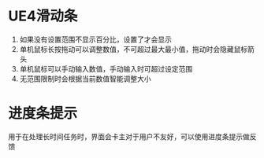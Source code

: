 # UE4滑动条

1. 如果没有设置范围不显示百分比，设置了才会显示
2. 单机鼠标长按拖动可以调整数值，不可超过最大最小值，拖动时会隐藏鼠标箭头
3. 单机鼠标可以手动输入数值，手动输入时可超过设定范围
4. 无范围限制时会根据当前数值智能调整大小

# 进度条提示

用于在处理长时间任务时，界面会卡主对于用户不友好，可以使用进度条提示做反馈